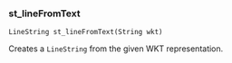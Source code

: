 ### st_lineFromText
`LineString st_lineFromText(String wkt)`

Creates a `LineString` from the given WKT representation.